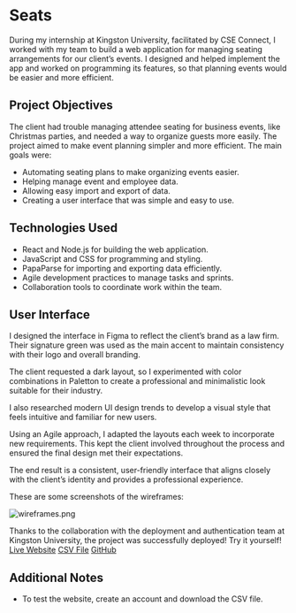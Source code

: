 ﻿# Seats

During my internship at Kingston University, facilitated by CSE Connect, I worked with my team to build a web application for managing seating arrangements for our client’s events. I designed and helped implement the app and worked on programming its features, so that planning events would be easier and more efficient.

## Project Objectives

The client had trouble managing attendee seating for business events, like Christmas parties, and needed a way to organize guests more easily. The project aimed to make event planning simpler and more efficient. The main goals were:

- Automating seating plans to make organizing events easier.
- Helping manage event and employee data.
- Allowing easy import and export of data.
- Creating a user interface that was simple and easy to use.

## Technologies Used

- React and Node.js for building the web application.
- JavaScript and CSS for programming and styling.
- PapaParse for importing and exporting data efficiently.
- Agile development practices to manage tasks and sprints.
- Collaboration tools to coordinate work within the team.

## User Interface

I designed the interface in Figma to reflect the client’s brand as a law firm. Their signature green was used as the main accent to maintain consistency with their logo and overall branding.

The client requested a dark layout, so I experimented with color combinations in Paletton to create a professional and minimalistic look suitable for their industry.

I also researched modern UI design trends to develop a visual style that feels intuitive and familiar for new users.

Using an Agile approach, I adapted the layouts each week to incorporate new requirements. This kept the client involved throughout the process and ensured the final design met their expectations.

The end result is a consistent, user-friendly interface that aligns closely with the client’s identity and provides a professional experience.

These are some screenshots of the wireframes:

![wireframes.png](https://i.postimg.cc/J7FFSq7x/wireframes.png)

Thanks to the collaboration with the deployment and authentication team at Kingston University, the project was successfully deployed! Try it yourself!
[Live Website](https://appfactory.cseconnect.org/seat/)
[CSV File](https://drive.google.com/file/d/1V_otPWjjmxPiB6I2AH-cP498ayS8G4HT/view?usp=sharing)
[GitHub](https://github.com/yeahhina/SeATs)

## Additional Notes

- To test the website, create an account and download the CSV file.
